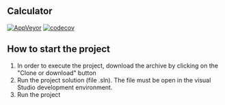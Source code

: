 ## Calculator

[![AppVeyor](https://img.shields.io/appveyor/ci/Yanta07/KURSACH.svg)](https://ci.appveyor.com/project/Yanta07/KURSACH)
[![codecov](https://codecov.io/gh/Yanta07/KURSACH/branch/master/graph/badge.svg)](https://codecov.io/gh/Yanta07/KURSACH)                   

## How to start the project
1. In order to execute the project, download the archive by clicking on the "Clone or download" button
2. Run the project solution (file .sln). The file must be open in the visual Studio development environment. 
3. Run the project
